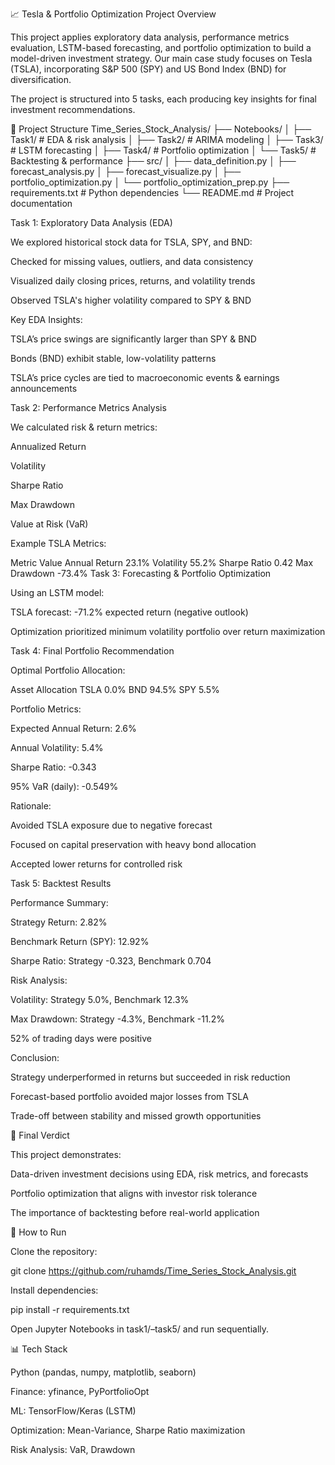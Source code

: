 📈 Tesla & Portfolio Optimization Project
Overview

This project applies exploratory data analysis, performance metrics evaluation, LSTM-based forecasting, and portfolio optimization to build a model-driven investment strategy.
Our main case study focuses on Tesla (TSLA), incorporating S&P 500 (SPY) and US Bond Index (BND) for diversification.

The project is structured into 5 tasks, each producing key insights for final investment recommendations.

📂 Project Structure
Time_Series_Stock_Analysis/
├── Notebooks/
│   ├── Task1/   # EDA & risk analysis
│   ├── Task2/   # ARIMA modeling
│   ├── Task3/   # LSTM forecasting
│   ├── Task4/   # Portfolio optimization
│   └── Task5/   # Backtesting & performance
├── src/
│   ├── data_definition.py
│   ├── forecast_analysis.py
│   ├── forecast_visualize.py
│   ├── portfolio_optimization.py
│   └── portfolio_optimization_prep.py
├── requirements.txt # Python dependencies
└── README.md        # Project documentation


Task 1: Exploratory Data Analysis (EDA)

We explored historical stock data for TSLA, SPY, and BND:

Checked for missing values, outliers, and data consistency

Visualized daily closing prices, returns, and volatility trends

Observed TSLA's higher volatility compared to SPY & BND

Key EDA Insights:

TSLA’s price swings are significantly larger than SPY & BND

Bonds (BND) exhibit stable, low-volatility patterns

TSLA’s price cycles are tied to macroeconomic events & earnings announcements

Task 2: Performance Metrics Analysis

We calculated risk & return metrics:

Annualized Return

Volatility

Sharpe Ratio

Max Drawdown

Value at Risk (VaR)

Example TSLA Metrics:

Metric	Value
Annual Return	23.1%
Volatility	55.2%
Sharpe Ratio	0.42
Max Drawdown	-73.4%
Task 3: Forecasting & Portfolio Optimization

Using an LSTM model:

TSLA forecast: -71.2% expected return (negative outlook)

Optimization prioritized minimum volatility portfolio over return maximization

Task 4: Final Portfolio Recommendation

Optimal Portfolio Allocation:

Asset	Allocation
TSLA	0.0%
BND	94.5%
SPY	5.5%

Portfolio Metrics:

Expected Annual Return: 2.6%

Annual Volatility: 5.4%

Sharpe Ratio: -0.343

95% VaR (daily): -0.549%

Rationale:

Avoided TSLA exposure due to negative forecast

Focused on capital preservation with heavy bond allocation

Accepted lower returns for controlled risk

Task 5: Backtest Results

Performance Summary:

Strategy Return: 2.82%

Benchmark Return (SPY): 12.92%

Sharpe Ratio: Strategy -0.323, Benchmark 0.704

Risk Analysis:

Volatility: Strategy 5.0%, Benchmark 12.3%

Max Drawdown: Strategy -4.3%, Benchmark -11.2%

52% of trading days were positive

Conclusion:

Strategy underperformed in returns but succeeded in risk reduction

Forecast-based portfolio avoided major losses from TSLA

Trade-off between stability and missed growth opportunities

📌 Final Verdict

This project demonstrates:

Data-driven investment decisions using EDA, risk metrics, and forecasts

Portfolio optimization that aligns with investor risk tolerance

The importance of backtesting before real-world application

🚀 How to Run

Clone the repository:

git clone https://github.com/ruhamds/Time_Series_Stock_Analysis.git


Install dependencies:

pip install -r requirements.txt


Open Jupyter Notebooks in task1/–task5/ and run sequentially.

📊 Tech Stack

Python (pandas, numpy, matplotlib, seaborn)

Finance: yfinance, PyPortfolioOpt

ML: TensorFlow/Keras (LSTM)

Optimization: Mean-Variance, Sharpe Ratio maximization

Risk Analysis: VaR, Drawdown


